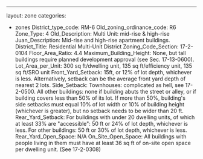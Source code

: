 ---
layout: zone
categories: 
  - zones
District_type_code: RM-6
Old_zoning_ordinance_code: R6
Zone_Type: 4
Old_Description: Multi Unit: mid-rise & high-rise
Juan_Description: Mid-rise and high-rise apartment buildings.
District_Title: Residential Multi-Unit District
Zoning_Code_Section: 17-2-0104
Floor_Area_Ratio: 4.4
Maximum_Building_Height: None, but tall buildings require planned development approval (see Sec. 17-13-0600).
Lot_Area_per_Unit: 300 sq ft/dwelling unit, 135 sq ft/efficiency unit, 135 sq ft/SRO unit
Front_Yard_Setback: 15ft, or 12% of lot depth, whichever is less. Alternatively, setback can be the average front yard depth of nearest 2 lots.
Side_Setback: Townhouses: complicated as hell, see 17-2-0500. All other buildings: none if building abuts the street or alley, or if building covers less than 50% of its lot. If more than 50%, building's side setbacks must equal 10% of lot width or 10% of building height (whichever is greater), but no setback needs to be wider than 20 ft.
Rear_Yard_Setback: For buildings with under 20 dwelling units, of which at least 33% are "accessible": 50 ft or 24% of lot depth, whichever is less. For other buildings: 50 ft or 30% of lot depth, whichever is less.
Rear_Yard_Open_Space: N/A
On_Site_Open_Space: All buildings with people living in them must have at least 36 sq ft of on-site open space per dwelling unit. (See 17-2-0308)
